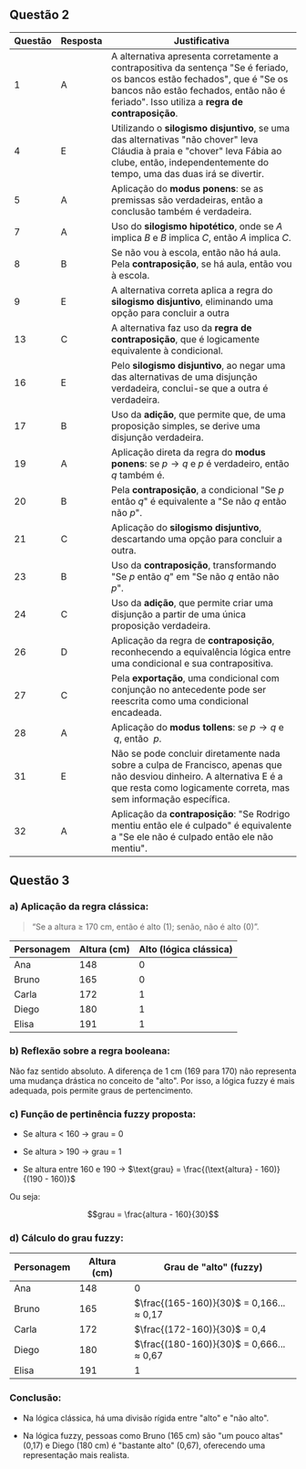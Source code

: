 ## Questão 2

| Questão | Resposta | Justificativa                                                                                                                                                                                                        |
| ------- | -------- | -------------------------------------------------------------------------------------------------------------------------------------------------------------------------------------------------------------------- |
| 1       | A        | A alternativa apresenta corretamente a contrapositiva da sentença "Se é feriado, os bancos estão fechados", que é "Se os bancos não estão fechados, então não é feriado". Isso utiliza a **regra de contraposição**. |
| 4       | E        | Utilizando o **silogismo disjuntivo**, se uma das alternativas "não chover" leva Cláudia à praia e "chover" leva Fábia ao clube, então, independentemente do tempo, uma das duas irá se divertir.                    |
| 5       | A        | Aplicação do **modus ponens**: se as premissas são verdadeiras, então a conclusão também é verdadeira.                                                                                                               |
| 7       | A        | Uso do **silogismo hipotético**, onde se $A$ implica $B$ e $B$ implica $C$, então $A$ implica $C$.                                                                                                                   |
| 8       | B        | Se não vou à escola, então não há aula. Pela **contraposição**, se há aula, então vou à escola.                                                                                                                      |
| 9       | E        | A alternativa correta aplica a regra do **silogismo disjuntivo**, eliminando uma opção para concluir a outra                                                                                                         |
| 13      | C        | A alternativa faz uso da **regra de contraposição**, que é logicamente equivalente à condicional.                                                                                                                    |
| 16      | E        | Pelo **silogismo disjuntivo**, ao negar uma das alternativas de uma disjunção verdadeira, conclui-se que a outra é verdadeira.                                                                                       |
| 17      | B        | Uso da **adição**, que permite que, de uma proposição simples, se derive uma disjunção verdadeira.                                                                                                                   |
| 19      | A        | Aplicação direta da regra do **modus ponens**: se $p \to q$ e $p$ é verdadeiro, então $q$ também é.                                                                                                                  |
| 20      | B        | Pela **contraposição**, a condicional "Se $p$ então $q$" é equivalente a "Se não $q$ então não $p$".                                                                                                                 |
| 21      | C        | Aplicação do **silogismo disjuntivo**, descartando uma opção para concluir a outra.                                                                                                                                  |
| 23      | B        | Uso da **contraposição**, transformando "Se $p$ então $q$" em "Se não $q$ então não $p$".                                                                                                                            |
| 24      | C        | Uso da **adição**, que permite criar uma disjunção a partir de uma única proposição verdadeira.                                                                                                                      |
| 26      | D        | Aplicação da regra de **contraposição**, reconhecendo a equivalência lógica entre uma condicional e sua contrapositiva.                                                                                              |
| 27      | C        | Pela **exportação**, uma condicional com conjunção no antecedente pode ser reescrita como uma condicional encadeada.                                                                                                 |
| 28      | A        | Aplicação do **modus tollens**: se $p \to q$ e $~q$, então $~p$.                                                                                                                                                     |
| 31      | E        | Não se pode concluir diretamente nada sobre a culpa de Francisco, apenas que não desviou dinheiro. A alternativa E é a que resta como logicamente correta, mas sem informação específica.                            |
| 32      | A        | Aplicação da **contraposição**: "Se Rodrigo mentiu então ele é culpado" é equivalente a "Se ele não é culpado então ele não mentiu".                                                                                 |

## Questão 3

### a) Aplicação da regra clássica:

> “Se a altura $\ge$ 170 cm, então é alto (1); senão, não é alto (0)”.

| Personagem | Altura (cm) | Alto (lógica clássica) |
| ---------- | ----------- | ---------------------- |
| Ana        | 148         | 0                      |
| Bruno      | 165         | 0                      |
| Carla      | 172         | 1                      |
| Diego      | 180         | 1                      |
| Elisa      | 191         | 1                      |

### b) Reflexão sobre a regra booleana:

Não faz sentido absoluto. A diferença de 1 cm (169 para 170) não representa uma mudança drástica no conceito de "alto". Por isso, a lógica fuzzy é mais adequada, pois permite graus de pertencimento.

### c) Função de pertinência fuzzy proposta:

- Se altura < 160 $\to$ grau = 0
    
- Se altura > 190 $\to$ grau = 1
    
- Se altura entre 160 e 190 $\to$ $\text{grau} = \frac{(\text{altura} - 160)}{(190 - 160)}$

Ou seja:

$$grau = \frac{altura - 160}{30}$$

### d) Cálculo do grau fuzzy:

| Personagem | Altura (cm) | Grau de "alto" (fuzzy)         |
| ---------- | ----------- | ------------------------------ |
| Ana        | 148         | 0                              |
| Bruno      | 165         | $\frac{(165-160)}{30}$ = 0,166... ≈ 0,17 |
| Carla      | 172         | $\frac{(172-160)}{30}$ = 0,4             |
| Diego      | 180         | $\frac{(180-160)}{30}$ = 0,666... ≈ 0,67 |
| Elisa      | 191         | 1                              |


### Conclusão:

- Na lógica clássica, há uma divisão rígida entre "alto" e "não alto".
    
- Na lógica fuzzy, pessoas como Bruno (165 cm) são "um pouco altas" (0,17) e Diego (180 cm) é "bastante alto" (0,67), oferecendo uma representação mais realista.
